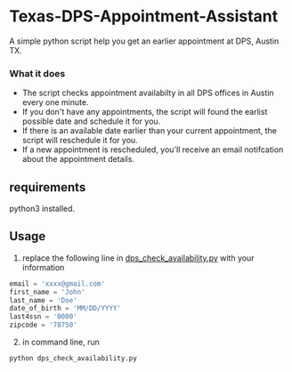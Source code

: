 # Texas-DPS-Appointment-Assistant
A simple python script help you get an earlier appointment at DPS, Austin TX. 

### What it does
* The script checks appointment availabilty in all DPS offices in Austin every one minute. 
* If you don't have any appointments, the script will found the earlist possible date and schedule it for you.
* If there is an available date earlier than your current appointment, the script will reschedule it for you.
* If a new appointment is rescheduled, you'll receive an email notifcation about the appointment details.


## requirements
python3 installed.

## Usage
1. replace the following line in [dps_check_availability.py](https://github.com/Ti-tanium/Texas-DPS-Appointment-Assistant/blob/0eb620007c119587f0f182f83e85b2f4efa5415f/dps_check_availability.py#L8-L13) with your information
```python
email = 'xxxx@gmail.com'
first_name = 'John'
last_name = 'Doe'
date_of_birth = 'MM/DD/YYYY'
last4ssn = '0000'
zipcode = '78750'
```

2. in command line, run
```bash
python dps_check_availability.py
```
